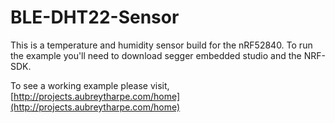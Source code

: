 # BLE-DHT22-Sensor
This is a temperature and humidity sensor build for the nRF52840. To run the example you'll need to download segger embedded studio and the NRF-SDK.

To see a working example please visit, [http://projects.aubreytharpe.com/home](http://projects.aubreytharpe.com/home)

